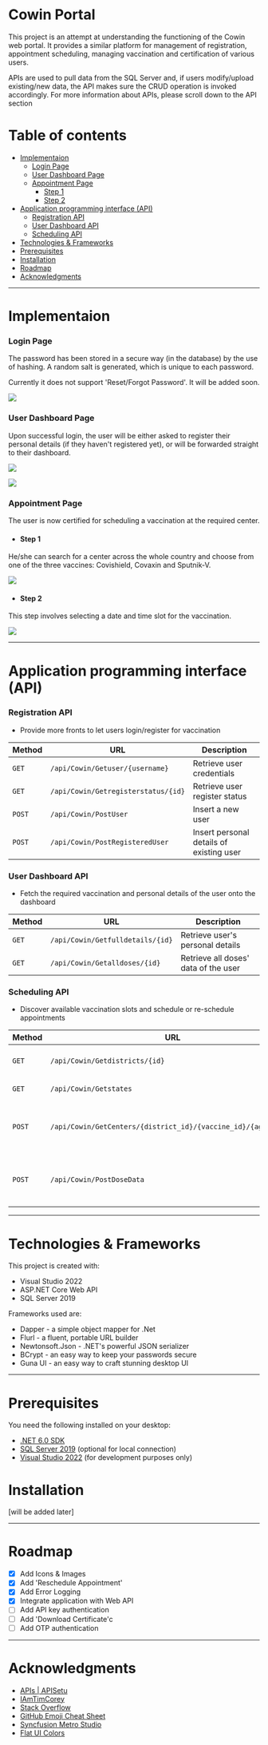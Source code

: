 # Cowin Portal
This project is an attempt at understanding the functioning of the Cowin web portal. It provides a similar platform for management of registration, appointment scheduling, managing 
vaccination and certification of various users. 

APIs are used to pull data from the SQL Server and, if users modify/upload existing/new data, the API makes sure the CRUD operation is invoked accordingly. For more information about APIs, please scroll down to the API section

# Table of contents
<!--ts-->
   * [Implementaion](#implementaion)
      * [Login Page](#login-page)
      * [User Dashboard Page](#user-dashboard-page)
      * [Appointment Page](#appointment-page)
        * [Step 1](#step-1)
        * [Step 2](#step-2)
   * [Application programming interface (API)](#application-programming-interface-api)
      * [Registration API](#registration-api)
      * [User Dashboard API](#user-dashboard-api)
      * [Scheduling API](#scheduling-api)
   * [Technologies & Frameworks](#technologies--frameworks)
   * [Prerequisites](#prerequisites)
   * [Installation](#installation)
   * [Roadmap](#roadmap)
   * [Acknowledgments](#acknowledgments)
<!--te-->

---

# Implementaion
### Login Page
The password has been stored in a secure way (in the database) by the use of hashing. A random salt is generated, which is unique to each password.

Currently it does not support 'Reset/Forgot Password'. It will be added soon. 

![](https://i.imgur.com/q6T5CmJ.jpg)


### User Dashboard Page
Upon successful login, the user will be either asked to register their personal details (if they haven't registered yet), or will be forwarded straight to their dashboard.

![](https://i.imgur.com/bydwPPO.jpg)

![](https://i.imgur.com/BlFLm6f.jpg)


### Appointment Page
The user is now certified for scheduling a vaccination at the required center.

- #### Step 1
He/she can search for a center across the whole country and choose from one of the three vaccines: Covishield, Covaxin and Sputnik-V.

![](https://i.imgur.com/V1Ocbu4.jpg)

- #### Step 2
This step involves selecting a date and time slot for the vaccination.

![](https://i.imgur.com/mvCZvCi.jpg)

---

# Application programming interface (API)
### Registration API
- Provide more fronts to let users login/register for vaccination

| Method   | URL                                      | Description                              |
| -------- | ---------------------------------------- | ---------------------------------------- |
| `GET`    | `/api/Cowin/Getuser/{username}`          | Retrieve user credentials                |
| `GET`    | `/api/Cowin/Getregisterstatus/{id}`      | Retrieve user register status            |
| `POST`   | `/api/Cowin/PostUser`                          | Insert a new user                        |
| `POST`   | `/api/Cowin/PostRegisteredUser`                | Insert personal details of existing user |

### User Dashboard API
- Fetch the required vaccination and personal details of the user onto the dashboard

| Method   | URL                                      | Description                              |
| -------- | ---------------------------------------- | ---------------------------------------- |
| `GET`    | `/api/Cowin/Getfulldetails/{id}`         | Retrieve user's personal details         |
| `GET`    | `/api/Cowin/Getalldoses/{id}`            | Retrieve all doses' data of the user     |

### Scheduling API
- Discover available vaccination slots and schedule or re-schedule appointments

| Method   | URL                                      | Description                              |
| -------- | ---------------------------------------- | ---------------------------------------- |
| `GET`    | `/api/Cowin/Getdistricts/{id}`           | Load all districts of given state        |
| `GET`    | `/api/Cowin/Getstates`                   | Get all the states                       |
| `POST`   | `/api/Cowin/GetCenters/{district_id}/{vaccine_id}/{age_limit}`| Retrieve all centers in a district by vaccine & age limit|
| `POST`   | `/api/Cowin/PostDoseData`                | Insert the appointment schedule data of the user |

---

# Technologies & Frameworks
This project is created with:
* Visual Studio 2022
* ASP.NET Core Web API
* SQL Server 2019

Frameworks used are:
- Dapper - a simple object mapper for .Net
- Flurl - a fluent, portable URL builder
- Newtonsoft.Json - .NET's powerful JSON serializer
- BCrypt - an easy way to keep your passwords secure
- Guna UI - an easy way to craft stunning desktop UI

---

# Prerequisites
You need the following installed on your desktop:
- [.NET 6.0 SDK](https://dotnet.microsoft.com/en-us/download/dotnet/6.0)
- [SQL Server 2019](https://www.microsoft.com/en-in/sql-server/sql-server-downloads) (optional for local connection)
- [Visual Studio 2022](https://visualstudio.microsoft.com/vs/) (for development purposes only)

# Installation

[will be added later]

---

# Roadmap
- [x] Add Icons & Images
- [x] Add 'Reschedule Appointment'
- [x] Add Error Logging
- [x] Integrate application with Web API
- [ ] Add API key authentication
- [ ] Add 'Download Certificate'c
- [ ] Add OTP authentication

---

# Acknowledgments
* [APIs | APISetu](https://apisetu.gov.in/api/cowin#/)
* [IAmTimCorey](https://www.youtube.com/user/IAmTimCorey)
* [Stack Overflow](https://stackoverflow.com/)
* [GitHub Emoji Cheat Sheet](https://www.webpagefx.com/tools/emoji-cheat-sheet)
* [Syncfusion Metro Studio](https://help.syncfusion.com/metro-studio/overview)
* [Flat UI Colors](https://flatuicolors.com/)

